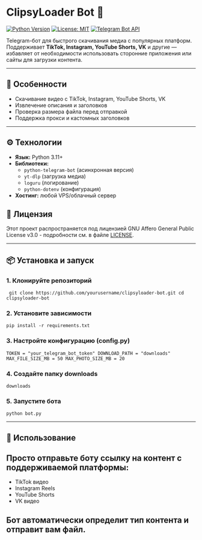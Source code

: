 # ClipsyLoader Bot 🤖

[![Python Version](https://img.shields.io/badge/python-3.11%2B-blue)](https://python.org)
[![License: MIT](https://img.shields.io/badge/License-MIT-yellow.svg)](https://opensource.org/licenses/MIT)
[![Telegram Bot API](https://img.shields.io/badge/Telegram%20Bot%20API-async-brightgreen)](https://core.telegram.org/bots/api)

Telegram-бот для быстрого скачивания медиа с популярных платформ.  
Поддерживает **TikTok, Instagram, YouTube Shorts, VK** и другие — избавляет от необходимости использовать сторонние приложения или сайты для загрузки контента.

---

## 🌟 Особенности
- Скачивание видео с TikTok, Instagram, YouTube Shorts, VK  
- Извлечение описания и заголовков  
- Проверка размера файла перед отправкой
- Поддержка прокси и кастомных заголовков  

---

## ⚙️ Технологии
- **Язык:** Python 3.11+
- **Библиотеки:**
  - `python-telegram-bot` (асинхронная версия)
  - `yt-dlp` (загрузка медиа)
  - `loguru` (логирование)
  - `python-dotenv` (конфигурация)
- **Хостинг:** любой VPS/облачный сервер  

## 📄 Лицензия
Этот проект распространяется под лицензией GNU Affero General Public License v3.0 - 
подробности см. в файле [LICENSE](LICENSE).

---

## 📦 Установка и запуск

### 1. Клонируйте репозиторий
`
git clone https://github.com/yourusername/clipsyloader-bot.git
cd clipsyloader-bot`
### 2. Установите зависимости
`pip install -r requirements.txt`
### 3. Настройте конфигурацию (config.py)
`TOKEN = "your_telegram_bot_token"
DOWNLOAD_PATH = "downloads"
MAX_FILE_SIZE_MB = 50
MAX_PHOTO_SIZE_MB = 20`
### 4. Создайте папку downloads
```downloads```
### 5. Запустите бота
```python bot.py```

---

## 🚀 Использование
## Просто отправьте боту ссылку на контент с поддерживаемой платформы:
- TikTok видео
- Instagram Reels
- YouTube Shorts
- VK видео
## Бот автоматически определит тип контента и отправит вам файл.
